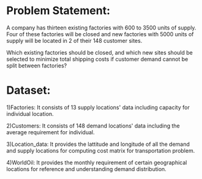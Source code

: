 # Problem Statement:

A company has thirteen existing factories with 600 to 3500 units of supply. Four of these factories will be closed and new factories with 5000 units of supply will be located in 2 of their 148 customer sites. 

Which existing factories should be closed, and which new sites should be selected to minimize total shipping costs if customer demand cannot be split between factories?

# Dataset:

1)Factories: It consists of 13 supply locations' data including capacity for individual location.

2)Customers: It consists of 148 demand locations' data including the average requirement for individual.

3)Location_data: It provides the lattitude and longitude of all the demand and supply locations for computing cost matrix for transportation problem.

4)WorldOil: It provides the monthly requirement of certain geographical locations for reference and understanding demand distribution. 
